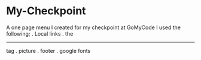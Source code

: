 # My-Checkpoint
A one page menu I created for my checkpoint at GoMyCode
I used the following;
. Local links
. the <hr> tag
. picture
. footer
. google fonts
